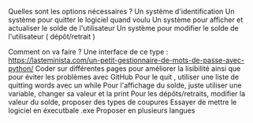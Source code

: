 Quelles sont les options nécessaires ?
    Un système d'identification
    Un système pour quitter le logiciel quand voulu
    Un système pour afficher et actualiser le solde de l'utilisateur
    Un système pour modifier le solde de l'utilisateur ( dépôt/retrait )

Comment on va faire ?
    Une interface de ce type : https://lasteminista.com/un-petit-gestionnaire-de-mots-de-passe-avec-python/
    Coder sur différentes pages pour améliorer la lisibilité ainsi que pour éviter les problèmes avec GitHub
    Pour le quit , utiliser une liste de quitting words avec un while
    Pour l'affichage du solde, juste utiliser une variable, changer sa valeur et la print
    Pour les dépôts/retraits, modifier la valeur du solde, proposer des types de coupures
    Essayer de mettre le logiciel en éxecutbale .exe
    Proposer en plusieurs langues